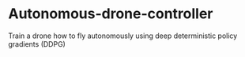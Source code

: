 # Autonomous-drone-controller
Train a drone how to  fly autonomously using deep deterministic policy gradients (DDPG)
